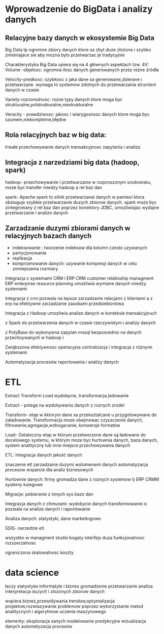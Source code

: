 # Wprowadzenie do BigData i analizy danych

## Relacyjne bazy danych w ekosystemie Big Data
Big Data tp ogromne zbiory danych ktore sa zbyt duze złożone i szybko zmieniajace sie aby mozna bylo przetwarzac je tradycyjnie

Charakterystyka Big Data opiera się na 4 głównych aspektach tzw. 4V:
Volume -objetosc: ogromna ilosc danych generowanych przez różne źródła

Velocity-predkosc: szybkosc z jaka dane sa generowane,zbierane i przetwarzane. wymaga to systemow zdolnych do przetwarzania strumieni danych w czasie

Variety-roznorodnosc: rozne typy danych ktore moga byc strukturalne,polstrukturalne,niestrukturalne

Veracity - prawdziwosc: jakosc i wiarygosnosc danych ktore moga byc szumem,niekompletne,błędne


## Rola relacyjnych baz w big data:
trwałe przechowywanie danych
transakcyjnosc
zapytania i analiza

## Integracja z narzedziami big data (hadoop, spark)
hadoop- prsechowywanie i przetwarzanie w rozproszonym srodowisku, moze byc transfer miedzy hadoop a rel baz dan

spark- Apache spark to silnik przetwarzanai danych w pamieci ktora obsluguje szybkie przetwarzanie duzych zbiorow danych. spark moze byc zintegrowany z rel baz dan poprzez konektory JDBC, umozliwiajac wydajne przetwarzanie i analize danych

## Zarzadzanie duzymi zbiorami danych w relacyjnych bazach danych
- indeksowanie : tworzenie indeksow dla kolumn czesto uzywanych 
- partycjonowanie
- replikacja
- kompriomowanie danych: uzywanie kompresji danych w celu zmniejszenia rozmiary

Integracja z systemami CRM i ERP
CRM customer relatioship managment
ERP enterprise resource planning
umożliwia wymiane danych miedzy systemami

Integracja z crm pozwala na lepsze zarzadzanie relacjami z klientami a z erp na efektywne zarzadzanie zasobami przedsiebiorstwa

Integracja z Hadoop
umozliwia analize danych w konteksie transakcyjnuch

z Spark
do przetwarzenia danych w czasie rzeczywistym i analizy danych

z PolyBase 
do wykonywna zapytan mssql bezposrednio na danych przechoywanych w hadoop i

Zwiększona efektywnosc operacyjna
centralizacja i integracja z różnymi systemami 

Automatyzacja procesów raportowania i analizy danych


# ETL
Extract Transform Load
wydobycie, transformacja,ładowanie

Extract - polega na wydobywaniu danych z roznych zrodel

Transform- etap w kktorym dane sa przeksztalcane u przygotowywane do zaladowanie. Transformacja moze obejmowac czyszczenie danych, filtrowanie,agregacje,wzbogacanie, konwersje formatów

Load- Ostateczny etap w którym przetworzone dane są ładowane do docelowego systemu, w którym moze byc hurtownia danych, baza danych, system analityczny lub inne miejsce przechowywania danych

ETL:
Integracja danych
jakość danych

znaczenie etl
zarzadzanie duzymi wolumenami danych
automatyzacja procesow
wsparcie dla analiz biznesowych

Hurtownie danych:
firmy gromadza dane z roznych systemow tj ERP CRMM systemy ksiegowe

Migracje:
pobieranie z innych sys bazo dan

Integracja danych z chmurami:
wydobycie danych transformowanie ic
pozwala na analize danych i raportowanie


Analiza danych:
statystyki, dane marketingowe


SSIS- narzedzie etl

wszystko w managment studio
bogaty interfejs
duza funkcjonalnosc
rozszerzalnosc

ograniczona skalowalnosc
koszty



# data science
łaczy statystyke informatyle i biznes
gromadzenie przetwarzanie analiza interpretacja duzych i zlozonych zbiorow danych

wspiera biznez,przewidywania trendow,optymalizacja projektow,rozwiazywanie problemow poprzez wykorzystanie metod analitycnych i algorytmow uczenia maszynowego

elementy:
eksploracja sanych
modelowanie predykcyjne
wizualizacja danych
automatyzacja procesów

